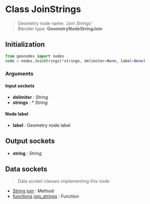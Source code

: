 
# Class JoinStrings

> Geometry node name: _'Join Strings'_<br>Blender type:  **GeometryNodeStringJoin**

## Initialization


```python
from geonodes import nodes
node = nodes.JoinStrings(*strings, delimiter=None, label=None)
```


### Arguments


#### Input sockets



- **delimiter** : _String_
- **strings** : * _String_



#### Node label



- **label** : Geometry node label



## Output sockets



- **string** : _String_



## Data sockets

> Data socket classes implementing this node


- [String](../sockets/String.md) [join](../sockets/String.md#join) : Method
- [functions](../sockets/functions.md) [join_strings](../sockets/functions.md#join_strings) : Function


